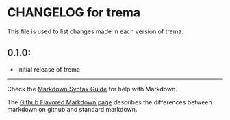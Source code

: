 # CHANGELOG for trema

This file is used to list changes made in each version of trema.

## 0.1.0:

* Initial release of trema

- - - 
Check the [Markdown Syntax Guide](http://daringfireball.net/projects/markdown/syntax) for help with Markdown.

The [Github Flavored Markdown page](http://github.github.com/github-flavored-markdown/) describes the differences between markdown on github and standard markdown.
